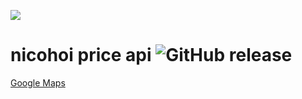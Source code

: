 ![](https://github.com/kthjm/nicohoi-ikc/blob/master/dist/white/rogo/1200_630_opengraph.png)
# nicohoi price api ![GitHub release](https://img.shields.io/github/release/kthjm/nicohoi-price-api.svg?style=flat-square)
[Google Maps](https://goo.gl/maps/n3TEr6PEbs82)
